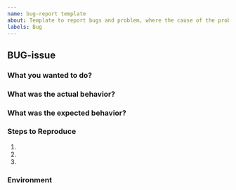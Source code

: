 ```yaml
---
name: bug-report template
about: Template to report bugs and problem, where the cause of the problem is unknown
labels: Bug
---
```


## BUG-issue

### What you wanted to do?

### What was the actual behavior?

### What was the expected behavior?

### Steps to Reproduce

1.
2.
3.

### Environment
